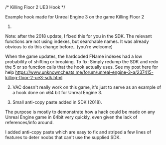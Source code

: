 /*
Killing Floor 2 UE3 Hook
*/

Example hook made for Unreal Engine 3 on the game Killing Floor 2

1) 
Note: after the 2018 update, I fixed this for you in the SDK. The relevant functions are not using indexes, but searchable names. It was already obvious to do this change before.. (you're welcome)

When the game updates, the hardcoded FName indexes had a low probability of shifting or breaking. 
To fix:
Simply redump the SDK and redo the 5 or so function calls that the hook actually uses.
See my post here for help https://www.unknowncheats.me/forum/unreal-engine-3-a/237415-killing-floor-2-ue3-sdk.html


2) VAC doesn't really work on this game, it's just to serve as an example of a hook done on x64 bit for Unreal Engine 3.

3) Small anti-copy paste added in SDK (2018).

The purpose is mostly to demonstrate how a hack could be made on any Unreal Engine game in 64bit very quickly, even given the lack of references/info around. 

I added anti-copy paste which are easy to fix and striped a few lines of features to deter noobs that can't use the supplied SDK.
